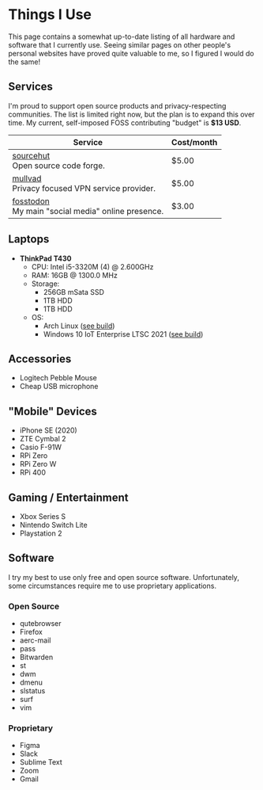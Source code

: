 # Things I Use

This page contains a somewhat up-to-date listing of all hardware and software that I currently use. Seeing similar pages on other people's personal websites have proved quite valuable to me, so I figured I would do the same!

## Services

I'm proud to support open source products and privacy-respecting communities. The list is limited right now, but the plan is to expand this over time. My current, self-imposed FOSS contributing "budget" is **$13 USD**.

| Service                                                                       | Cost/month |
| ----------------------------------------------------------------------------- | ---------- |
| [sourcehut](https://sourcehut.org)<br>Open source code forge.                 | $5.00      |
| [mullvad](https://mullvad.net)<br>Privacy focused VPN service provider.       | $5.00      |
| [fosstodon](https://fosstodon.org)<br>My main "social media" online presence. | $3.00      |

## Laptops

- **ThinkPad T430**
  - CPU: Intel i5-3320M (4) @ 2.600GHz
  - RAM: 16GB @ 1300.0 MHz
  - Storage:
    - 256GB mSata SSD
    - 1TB HDD
    - 1TB HDD
  - OS:
    - Arch Linux ([see build](https://github.com/sjarbs/linux))
    - Windows 10 IoT Enterprise LTSC 2021 ([see build](https://github.com/sjarbs/windows))

## Accessories

- Logitech Pebble Mouse
- Cheap USB microphone

## "Mobile" Devices

- iPhone SE (2020)
- ZTE Cymbal 2
- Casio F-91W
- RPi Zero
- RPi Zero W
- RPi 400

## Gaming / Entertainment

- Xbox Series S
- Nintendo Switch Lite
- Playstation 2

## Software

I try my best to use only free and open source software. Unfortunately, some circumstances require me to use proprietary applications.

### Open Source

- qutebrowser
- Firefox
- aerc-mail
- pass
- Bitwarden
- st
- dwm
- dmenu
- slstatus
- surf
- vim

### Proprietary

- Figma
- Slack
- Sublime Text
- Zoom
- Gmail
